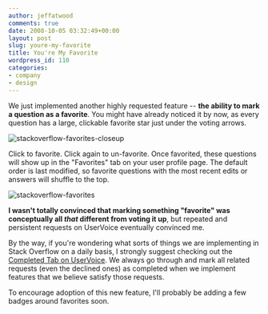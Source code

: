 ```yaml
---
author: jeffatwood
comments: true
date: 2008-10-05 03:32:49+00:00
layout: post
slug: youre-my-favorite
title: You're My Favorite
wordpress_id: 110
categories:
- company
- design
---
```



We just implemented another highly requested feature -- **the ability to mark a question as a favorite**. You might have already noticed it by now, as every question has a large, clickable favorite star just under the voting arrows.



![stackoverflow-favorites-closeup](/blog/images/2008-10-05-youre-my-favorite/stackoverflow-favorites-closeup.png)



Click to favorite. Click again to un-favorite. Once favorited, these questions will show up in the "Favorites" tab on your user profile page. The default order is last modified, so favorite questions with the most recent edits or answers will shuffle to the top.



![stackoverflow-favorites](/blog/images/2008-10-05-youre-my-favorite/stackoverflow-favorites.png)



**I wasn't totally convinced that marking something "favorite" was conceptually all _that_ different from voting it up**, but repeated and persistent requests on UserVoice eventually convinced me.



By the way, if you're wondering what sorts of things we are implementing in Stack Overflow on a daily basis, I strongly suggest checking out the [Completed Tab on UserVoice](http://stackoverflow.uservoice.com/pages/general/suggestions/filter/completed). We always go through and mark all related requests (even the declined ones) as completed when we implement features that we believe satisfy those requests.



To encourage adoption of this new feature, I'll probably be adding a few badges around favorites soon.


